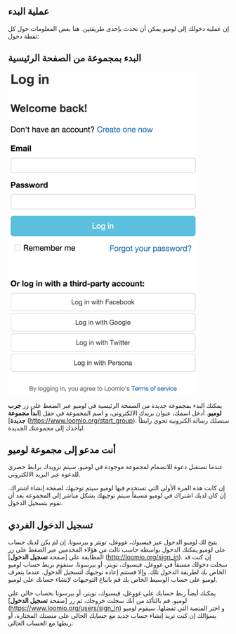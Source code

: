 ## عملية البدء

إن عملية دخولك إلى لوميو يمكن أن تحدث بإحدى طريقتين. هنا بعض المعلومات حول كل نقطة دخول:

## البدء بمجموعة من الصفحة الرئيسية

<img class="screenshot" alt="Log in page with single sign-on options" src="log_in_page.png" />

يمكنك البدء بمجموعة جديدة من الصفحة الرئيسية في لوميو عبر الضغط على زر **جرب لوميو**. أدخل اسمك، عنوان بريدك الالكتروني، و اسم المجموعة في حقل [**ابدأ مجموعة جديدة**] (https://www.loomio.org/start_group). ستصلك رسالة الكترونية تحوي رابطاً ليأخذك إلى مجموعتك الجديدة.

## أنت مدعو إلى مجموعة لوميو

عندما تستقبل دعوة للانضمام لمجموعة موجودة في لوميو، سيتم تزويدك برابط حصري للدعوة عبر البريد الالكتروني.

إن كانت هذه المرة الأولى التي تستخدم فيها لوميو سيتم توجيهك لصفحة إنشاء اشتراك. إن كان لديك اشتراك في لوميو مسبقاً سيتم توجيهك بشكل مباشر إلى المجموعة بعد أن تقوم بتسجيل الدخول.

## تسجيل الدخول الفردي

يتيح لك لوميو الدخول عبر فيسبوك، غووغل، تويتر و بيرسونا. إن لم يكن لديك حساب على لوميو يمكنك الدخول بواسطة حاسب ثالث من هؤلاء المخدمين عبر الضغط على زر المطابقة على [صفحة **تسجيل الدخول**] (http://loomio.org/sign_in). إن كنت قد سجلت دخولك مسبقاً في غووغل، فيسبوك، تويتر، أو بيرسونا، سنقوم بربط حساب لوميو الخاص بك لطريقة الدخول تلك. وإلا فستتم إعادة توجيهك لتسجيل الدخول. عندما يتعرف لوميو على حساب الوسيط الخاص بك قم باتباع التوجيهات لإنشاء حسابك على لوميو.

يمكنك أيضاً ربط حسابك على غووغل، فيسبوك، تويتر، أو بيرسونا بحساب حالي على لوميو. قم بالتأكد من أنك سجلت خروجك، ثم زر [صفحة **تسجيل الدخول**] (https://www.loomio.org/users/sign_in) و اختر المنصة التي تفضلها. سيقوم لوميو بسؤالك إن كنت تريد إنشاء حساب جديد مع حسابك الحالي على منصتك المختارة، أو ربطها مع الحساب الحالي.
